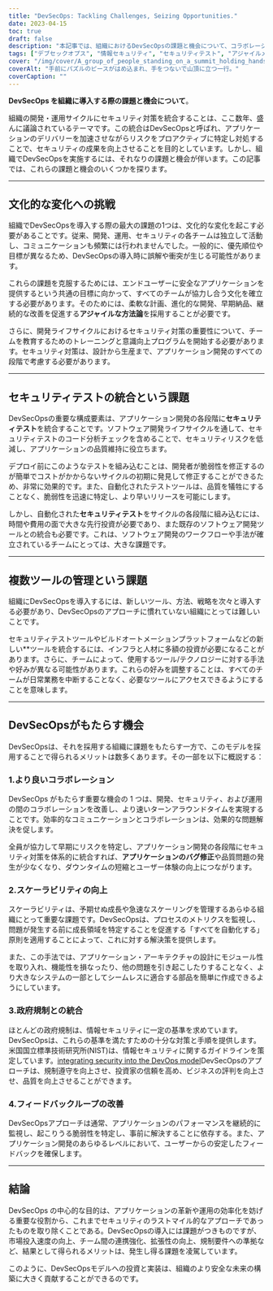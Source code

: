 ```yaml
---
title: "DevSecOps: Tackling Challenges, Seizing Opportunities."
date: 2023-04-15
toc: true
draft: false
description: "本記事では、組織におけるDevSecOpsの課題と機会について、コラボレーションの向上、スケーラビリティの改善、政府規制との統合など、その内容を探ります。"
tags: ["デブセックオプス", "情報セキュリティ", "セキュリティテスト", "アジャイルメソドロジー", "コラボレーション", "官制", "オートメーション", "アプリケーション開発", "スケーラビリティ", "連続監視", "NISTガイドライン", "フィードバックループ", "モジュラリティ", "脆弱性", "ひんしつほしょう", "サイバーセキュリティ", "ITインフラ", "ソフトウェア開発ツール", "リスクマネージメント"]
cover: "/img/cover/A_group_of_people_standing_on_a_summit_holding_hands.png"
coverAlt: "手前にパズルのピースがはめ込まれ、手をつないで山頂に立つ一行。"
coverCaption: ""
---
```


**DevSecOps を組織に導入する際の課題と機会について**。

組織の開発・運用サイクルにセキュリティ対策を統合することは、ここ数年、盛んに議論されているテーマです。この統合はDevSecOpsと呼ばれ、アプリケーションのデリバリーを加速させながらリスクをプロアクティブに特定し対処することで、セキュリティの成果を向上させることを目的としています。しかし、組織でDevSecOpsを実施するには、それなりの課題と機会が伴います。この記事では、これらの課題と機会のいくつかを探ります。

______

## 文化的な変化への挑戦

組織でDevSecOpsを導入する際の最大の課題の1つは、文化的な変化を起こす必要があることです。従来、開発、運用、セキュリティの各チームは独立して活動し、コミュニケーションも頻繁には行われませんでした。一般的に、優先順位や目標が異なるため、DevSecOpsの導入時に誤解や衝突が生じる可能性があります。

これらの課題を克服するためには、エンドユーザーに安全なアプリケーションを提供するという共通の目標に向かって、すべてのチームが協力し合う文化を確立する必要があります。そのためには、柔軟な計画、進化的な開発、早期納品、継続的な改善を促進する**アジャイルな方法論**を採用することが必要です。

さらに、開発ライフサイクルにおけるセキュリティ対策の重要性について、チームを教育するためのトレーニングと意識向上プログラムを開始する必要があります。セキュリティ対策は、設計から生産まで、アプリケーション開発のすべての段階で考慮する必要があります。

______

## セキュリティテストの統合という課題

DevSecOpsの重要な構成要素は、アプリケーション開発の各段階に**セキュリティテスト**を統合することです。ソフトウェア開発ライフサイクルを通して、セキュリティテストのコード分析チェックを含めることで、セキュリティリスクを低減し、アプリケーションの品質維持に役立ちます。

デプロイ前にこのようなテストを組み込むことは、開発者が脆弱性を修正するのが簡単でコストがかからないサイクルの初期に発見して修正することができるため、非常に効果的です。また、自動化されたテストツールは、品質を犠牲にすることなく、脆弱性を迅速に特定し、より早いリリースを可能にします。

しかし、自動化された**セキュリティテスト**をサイクルの各段階に組み込むには、時間や費用の面で大きな先行投資が必要であり、また既存のソフトウェア開発ツールとの統合も必要です。これは、ソフトウェア開発のワークフローや手法が確立されているチームにとっては、大きな課題です。

______

## 複数ツールの管理という課題

組織にDevSecOpsを導入するには、新しいツール、方法、戦略を次々と導入する必要があり、DevSecOpsのアプローチに慣れていない組織にとっては難しいことです。

セキュリティテストツールやビルドオートメーションプラットフォームなどの新しい**ツールを統合するには、インフラと人材に多額の投資が必要になることがあります。さらに、チームによって、使用するツール/テクノロジーに対する手法や好みが異なる可能性があります。これらの好みを調整することは、すべてのチームが日常業務を中断することなく、必要なツールにアクセスできるようにすることを意味します。

______

## DevSecOpsがもたらす機会

DevSecOpsは、それを採用する組織に課題をもたらす一方で、このモデルを採用することで得られるメリットは数多くあります。その一部を以下に概説する：

### 1.より良いコラボレーション

DevSecOps がもたらす重要な機会の 1 つは、開発、セキュリティ、および運用の間のコラボレーションを改善し、より速いターンアラウンドタイムを実現することです。効率的なコミュニケーションとコラボレーションは、効果的な問題解決を促します。

全員が協力して早期にリスクを特定し、アプリケーション開発の各段階にセキュリティ対策を体系的に統合すれば、**アプリケーションのバグ修正**や品質問題の発生が少なくなり、ダウンタイムの短縮とユーザー体験の向上につながります。

### 2.スケーラビリティの向上

スケーラビリティは、予期せぬ成長や急速なスケーリングを管理するあらゆる組織にとって重要な課題です。DevSecOpsは、プロセスのメトリクスを監視し、問題が発生する前に成長領域を特定することを促進する「すべてを自動化する」原則を適用することによって、これに対する解決策を提供します。

また、この手法では、アプリケーション・アーキテクチャの設計にモジュール性を取り入れ、機能性を損なったり、他の問題を引き起こしたりすることなく、より大きなシステムの一部としてシームレスに適合する部品を簡単に作成できるようにしています。

### 3.政府規制との統合

ほとんどの政府規制は、情報セキュリティに一定の基準を求めています。DevSecOpsは、これらの基準を満たすための十分な対策と手順を提供します。米国国立標準技術研究所(NIST)は、情報セキュリティに関するガイドラインを策定しています。[integrating security into the DevOps model](https://csrc.nist.gov/Projects/devsecops)DevSecOpsのアプローチは、規制遵守を向上させ、投資家の信頼を高め、ビジネスの評判を向上させ、品質を向上させることができます。

### 4.フィードバックループの改善

DevSecOpsアプローチは通常、アプリケーションのパフォーマンスを継続的に監視し、起こりうる脆弱性を特定し、事前に解決することに依存する。また、アプリケーション開発のあらゆるレベルにおいて、ユーザーからの安定したフィードバックを確保します。

______

## 結論

DevSecOps の中心的な目的は、アプリケーションの革新や運用の効率化を妨げる重要な役割から、これまでセキュリティのラストマイル的なアプローチであったものを取り除くことである。DevSecOpsの導入には課題がつきものですが、市場投入速度の向上、チーム間の連携強化、拡張性の向上、規制要件への準拠など、結果として得られるメリットは、発生し得る課題を凌駕しています。

このように、DevSecOpsモデルへの投資と実装は、組織のより安全な未来の構築に大きく貢献することができるのです。
